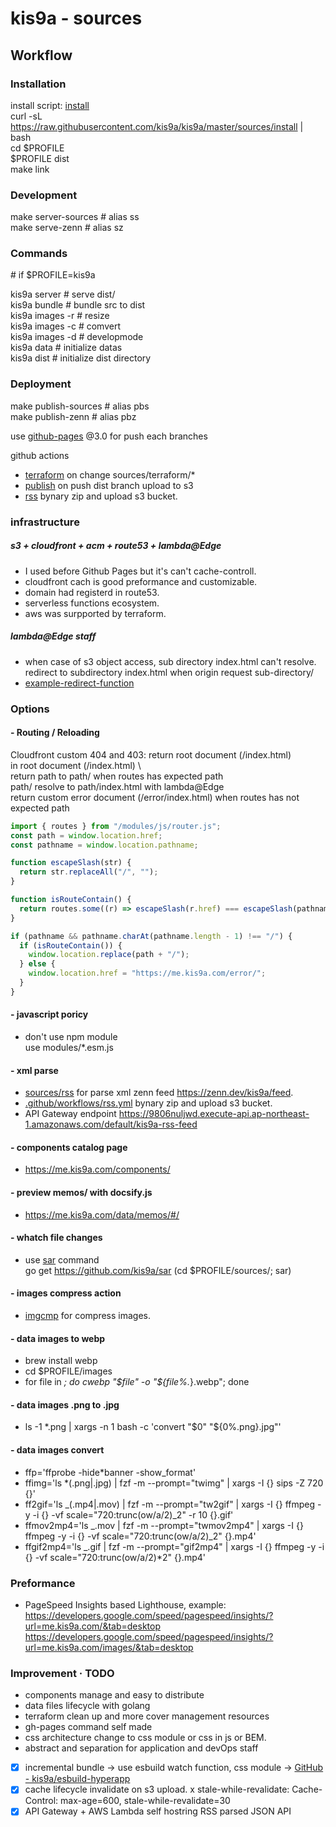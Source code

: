 # kis9a - sources

## Workflow

### Installation

install script: [install](./install)  
curl -sL https://raw.githubusercontent.com/kis9a/kis9a/master/sources/install | bash  
cd \$PROFILE  
\$PROFILE dist  
make link

### Development

make server-sources # alias ss  
make serve-zenn # alias sz

### Commands

\# if $PROFILE=kis9a

kis9a server # serve dist/  
kis9a bundle # bundle src to dist  
kis9a images -r # resize  
kis9a images -c # comvert  
kis9a images -d # developmode  
kis9a data # initialize datas  
kis9a dist # initialize dist directory

### Deployment

make publish-sources # alias pbs  
make publish-zenn # alias pbz

use [github-pages](https://github.com/tschaub/gh-pages) @3.0 for push each branches

github actions

- [terraform](../.github/workflows/terraform.yml) on change sources/terraform/\*
- [publish](../.github/workflows/publish.yml) on push dist branch upload to s3
- [rss](../.github/workflows/rss.yml) bynary zip and upload s3 bucket.

### infrastructure

##### s3 + cloudfront + acm + route53 + lambda@Edge

- I used before Github Pages but it's can't cache-controll.
- cloudfront cach is good preformance and customizable.
- domain had registerd in route53.
- serverless functions ecosystem.
- aws was surpported by terraform.

##### lambda@Edge staff

- when case of s3 object access, sub directory index.html can't resolve.  
  redirect to subdirectory index.html when origin request sub-directory/
- [example-redirect-function](./terraform/folder_index_redirect.js)

### Options

#### - Routing / Reloading

Cloudfront custom 404 and 403: return root document (/index.html)  
in root document (/index.html) \  
return path to path/ when routes has expected path  
path/ resolve to path/index.html with lambda@Edge  
return custom error document (/error/index.html) when routes has not expected path

```js
import { routes } from "/modules/js/router.js";
const path = window.location.href;
const pathname = window.location.pathname;

function escapeSlash(str) {
  return str.replaceAll("/", "");
}

function isRouteContain() {
  return routes.some((r) => escapeSlash(r.href) === escapeSlash(pathname));
}

if (pathname && pathname.charAt(pathname.length - 1) !== "/") {
  if (isRouteContain()) {
    window.location.replace(path + "/");
  } else {
    window.location.href = "https://me.kis9a.com/error/";
  }
}
```

#### - javascript poricy

- don't use npm module  
  use modules/\*.esm.js

#### - xml parse

- [sources/rss](./rss) for parse xml zenn feed <https://zenn.dev/kis9a/feed>.
- [.github/workflows/rss.yml](../.github/workflows/terraform.yml) bynary zip and upload s3 bucket.
- API Gateway endpoint <https://9806nuljwd.execute-api.ap-northeast-1.amazonaws.com/default/kis9a-rss-feed>

#### - components catalog page

- https://me.kis9a.com/components/

#### - preview memos/ with docsify.js

- https://me.kis9a.com/data/memos/#/

#### - whatch file changes

- use [sar](https://github.com/kis9a/sar) command  
  go get https://github.com/kis9a/sar
  (cd $PROFILE/sources/; sar)

#### - images compress action

- [imgcmp](../.github/workflows/imgcmp.yml) for compress images.

#### - data images to webp

- brew install webp
- cd $PROFILE/images
- for file in _; do cwebp "\$file" -o "${file%._}.webp"; done

#### - data images .png to .jpg

- ls -1 \*.png | xargs -n 1 bash -c 'convert "$0" "${0%.png}.jpg"'

#### - data images convert

- ffp='ffprobe -hide\*banner -show_format'
- ffimg='ls \*(.png|.jpg) | fzf -m --prompt="twimg" | xargs -I {} sips -Z 720 {}'
- ff2gif='ls \_(.mp4|.mov) | fzf -m --prompt="tw2gif" | xargs -I {} ffmpeg -y -i {} -vf scale="720:trunc(ow/a/2)\_2" -r 10 {}.gif'
- ffmov2mp4='ls \_.mov | fzf -m --prompt="twmov2mp4" | xargs -I {} ffmpeg -y -i {} -vf scale="720:trunc(ow/a/2)\_2" {}.mp4'
- ffgif2mp4='ls \_.gif | fzf -m --prompt="gif2mp4" | xargs -I {} ffmpeg -y -i {} -vf scale="720:trunc(ow/a/2)\*2" {}.mp4'

### Preformance

- PageSpeed Insights based Lighthouse, example:
  <https://developers.google.com/speed/pagespeed/insights/?url=me.kis9a.com/&tab=desktop>
  <https://developers.google.com/speed/pagespeed/insights/?url=me.kis9a.com/images/&tab=desktop>

### Improvement · TODO

- components manage and easy to distribute
- data files lifecycle with golang
- terraform clean up and more cover management resources
- gh-pages command self made
- css architecture change to css module or css in js or BEM.
- abstract and separation for application and devOps staff
- [x] incremental bundle -> use esbuild watch function, css module -> [GitHub - kis9a/esbuild-hyperapp](https://github.com/kis9a/esbuild-hyperapp)
- [x] cache lifecycle invalidate on s3 upload.
      x stale-while-revalidate: Cache-Control: max-age=600, stale-while-revalidate=30
- [x] API Gateway + AWS Lambda self hostring RSS parsed JSON API
